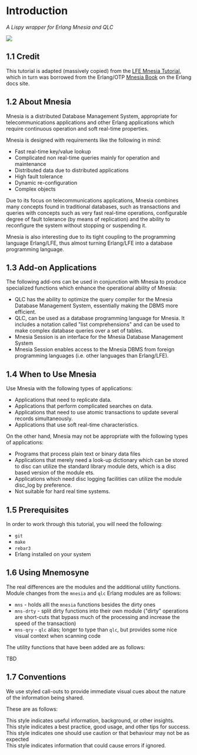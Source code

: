 # Introduction

*A Lispy wrapper for Erlang Mnesia and QLC*

[![][mnemosyne-logo]][mnemosyne-logo-large]

[mnemosyne-logo]: images/mnemosyne-y500.png
[mnemosyne-logo-large]: images/mnemosyne-y2000.png


## 1.1 Credit

This tutorial is adapted (massively copied) from the [LFE Mnesia Tutorial](http://docs.lfe.io/tutorials/mnesia/1.html), which in turn was borrowed from the Erlang/OTP [Mnesia Book](http://www.erlang.org/doc/apps/mnesia/Mnesia_chap1.html) on the Erlang docs site.


## 1.2 About Mnesia

Mnesia is a distributed Database Management System, appropriate for
telecommunications applications and other Erlang applications which require
continuous operation and soft real-time properties.

Mnesia is designed with requirements like the following in mind:

* Fast real-time key/value lookup
* Complicated non real-time queries mainly for operation and maintenance
* Distributed data due to distributed applications
* High fault tolerance
* Dynamic re-configuration
* Complex objects

Due to its focus on telecommunications applications, Mnesia combines many
concepts found in traditional databases, such as transactions and queries with
concepts such as very fast real-time operations, configurable degree of fault
tolerance (by means of replication) and the ability to reconfigure the system
without stopping or suspending it.

Mnesia is also interesting due to its tight coupling to the programming
language Erlang/LFE, thus almost turning Erlang/LFE into a database programming
language.


## 1.3 Add-on Applications

The following add-ons can be used in conjunction with Mnesia to produce
specialized functions which enhance the operational ability of Mnesia:

* QLC has the ability to optimize the query compiler for the Mnesia Database
  Management System, essentially making the DBMS more efficient.
* QLC, can be used as a database programming language for Mnesia. It includes a
  notation called "list comprehensions" and can be used to make complex
  database queries over a set of tables.
* Mnesia Session is an interface for the Mnesia Database Management System
* Mnesia Session enables access to the Mnesia DBMS from foreign programming
  languages (i.e. other languages than Erlang/LFE).


## 1.4 When to Use Mnesia

Use Mnesia with the following types of applications:

* Applications that need to replicate data.
* Applications that perform complicated searches on data.
* Applications that need to use atomic transactions to update several records
  simultaneously.
* Applications that use soft real-time characteristics.

On the other hand, Mnesia may not be appropriate with the following types of
applications:

* Programs that process plain text or binary data files
* Applications that merely need a look-up dictionary which can be stored to
  disc can utilize the standard library module dets, which is a disc based
  version of the module ets.
* Applications which need disc logging facilities can utilize the module
  disc_log by preference.
* Not suitable for hard real time systems.


## 1.5 Prerequisites

In order to work through this tutorial, you will need the following:

* ``git``
* ``make``
* ``rebar3``
* Erlang installed on your system


## 1.6 Using Mnemosyne

The real differences are the modules and the additional utility functions. Module changes from the ``mnesia`` and ``qlc`` Erlang modules are as follows:

* ``mns`` - holds alll the ``mnesia`` functions besides the dirty ones
* ``mns-drty`` - split dirty functions into their own module ("dirty" operations are short-cuts that bypass much of the processing and increase the speed of the transaction)
* ``mns-qry`` - ``qlc`` alias; longer to type than ``qlc``, but provides some nice visual context when scanning code

The utility functions that have been added are as follows:

TBD


## 1.7 Conventions

We use styled call-outs to provide immediate visual cues about the nature of
the information being shared.

These are as follows:

<aside class="info">
This style indicates useful information, background, or other insights.
</aside>

<aside class="success">
This style indicates a best practice, good usage, and other tips for success.
</aside>

<aside class="caution">
This style indicates one should use caution or that behaviour may not be as
expected
</aside>

<aside class="danger">
This style indicates information that could cause errors if ignored.
</aside>
